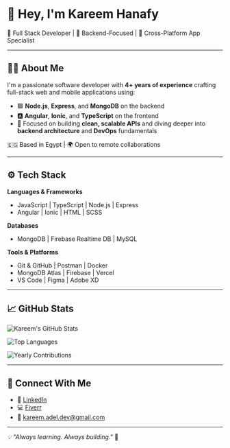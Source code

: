 # 👋 Hey, I'm Kareem Hanafy

🚀 Full Stack Developer | 🧠 Backend-Focused | 📱 Cross-Platform App Specialist

---

## 👨‍💻 About Me

I'm a passionate software developer with **4+ years of experience** crafting full-stack web and mobile applications using:

- 🟩 **Node.js**, **Express**, and **MongoDB** on the backend  
- 🅰️ **Angular**, **Ionic**, and **TypeScript** on the frontend  
- 🎯 Focused on building **clean, scalable APIs** and diving deeper into **backend architecture** and **DevOps** fundamentals  

🇪🇬 Based in Egypt | 🌍 Open to remote collaborations

---

## ⚙️ Tech Stack

**Languages & Frameworks**
- JavaScript | TypeScript | Node.js | Express  
- Angular | Ionic | HTML | SCSS  

**Databases**
- MongoDB | Firebase Realtime DB | MySQL

**Tools & Platforms**
- Git & GitHub | Postman | Docker  
- MongoDB Atlas | Firebase | Vercel  
- VS Code | Figma | Adobe XD

---

## 📈 GitHub Stats

![Kareem's GitHub Stats](https://github-readme-stats-alpha-three-99.vercel.app/api?username=kareem-Hanafy&show_icons=true&theme=radical&count_private=true&include_all_commits=true)

![Top Languages](https://github-readme-stats-alpha-three-99.vercel.app/api/top-langs/?username=kareem-Hanafy&layout=compact&theme=radical)

![Yearly Contributions](https://github-readme-stats-alpha-three-99.vercel.app/api/yearly-contributions?username=kareem-Hanafy&title_color=ff79c6&text_color=f8f8f2&bg_color=2d2a2e)

---

## 🤝 Connect With Me

- 💼 [LinkedIn](https://linkedin.com/in/kareemadelHanafy)
- 💻 [Fiverr](https://www.fiverr.com/kareem_Hanafy)
- 📧 kareem.adel.dev@gmail.com

---

_💡 "Always learning. Always building."_ 🔁
